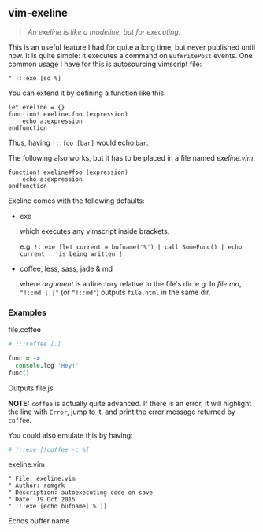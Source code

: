 <!-- !::exe -->

## vim-exeline

> *An exeline is like a modeline, but for executing.*

This is an useful feature I had for quite a long time, but never published
until now.  It is quite simple: it executes a command on `BufWritePost` events.
One common usage I have for this is autosourcing vimscript file:
```viml
" !::exe [so %]
``` 

You can extend it by defining a function like this:
```viml
let exeline = {}
function! exeline.foo (expression)
    echo a:expression
endfunction
```
Thus, having `!::foo [bar]` would echo `bar`.

The following also works, but it has to be placed in a file named *exeline.vim*.
```viml
function! exeline#foo (expression)
    echo a:expression
endfunction
```
Exeline comes with the following defaults:
 * exe 

    which executes any vimscript inside brackets.

    e.g. `!::exe [let current = bufname('%') | call SomeFunc() | echo current . 'is being written']`

 * coffee, less, sass, jade & md

    where *argument* is a directory relative to the file's dir.
    e.g. In *file.md*, `"!::md [.]"` (or `"!::md"`) outputs `file.html` in the same dir. 

### Examples

file.coffee
```coffee
# !::coffee [.]

func = ->
  console.log 'Hey!'
func()
```
Outputs file.js

**NOTE:** `coffee` is actually quite advanced. If there is an error,
it will highlight the line with `Error`, jump to it, and print the
error message returned by `coffee`.

You could also emulate this by having:

```coffee
# !::exe [!coffee -c %]
```

exeline.vim
```viml
" File: exeline.vim
" Author: romgrk
" Description: autoexecuting code on save
" Date: 19 Oct 2015
" !::exe [echo bufname('%')]
```
Echos buffer name
